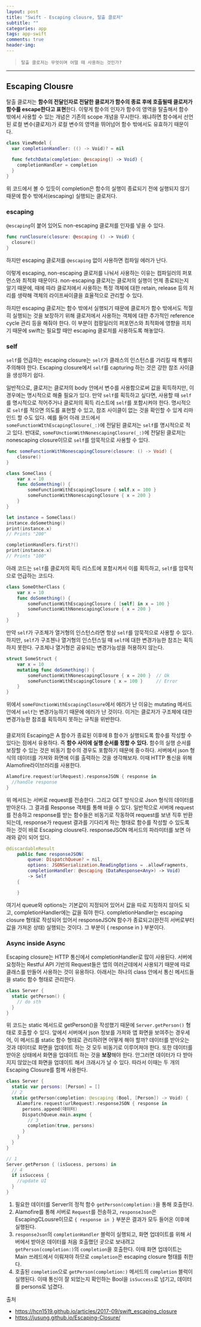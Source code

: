 ```yaml
---  
layout: post  
title: "Swift - Escaping clousre, 탈출 클로저"  
subtitle: ""  
categories: app
tags: app-swift
comments: true  
header-img: 
---  
```

  
> `탈출 클로저는 무엇이며 어떨 때 사용하는 것인가?`  

---


## Escaping Clousre

탈출 클로저는 **함수의 전달인자로 전달한 클로저가 함수의 종료 후에 호출될때 클로저가 함수를 escape한다고 표현**한다. 이렇게 함수의 인자가 함수의 영역을
탈출해서 함수 밖에서 사용할 수 있는 개념은 기존의 scope 개념을 무시한다. 왜냐하면 함수에서 선언된 로컬 변수(클로저)가 로컬 변수의 영역을 뛰어넘어 함수
밖에서도 유효하기 때문이다.

```swift
class ViewModel {
  var completionHandler: (() -> Void)? = nil
  
  func fetchData(completion: @escaping() -> Void) {
    completionHandler = completion
  }
}
```

위 코드에서 볼 수 있듯이 completion은 함수의 실행이 종료되기 전에 실행되지 않기 때문에 함수 밖에서(escaping) 실행되는 클로저다.

### escaping

`@escaping`이 붙어 있어도 non-escaping 클로저를 인자를 넣을 수 있다.

```swift
func runClosure(closure: @escaping () -> Void) {
  closure()
}
```

하지만 escaping 클로저를 `@escaping` 없이 사용하면 컴파일 에러가 난다.

이렇게 escaping, non-escaping 클로저를 나눠서 사용하는 이유는 컴파일러의 퍼포먼스와 최적화 때문이다. non-escaping 클로저는 클로저의 실행이 언제 종료되는지 알기 때문에, 때에 따라 클로저에서 사용하는 특정 객체에 대한 retain, release 등의 처리를 생략해 객체의 라이프싸이클을 효율적으로 관리할 수 있다.

하지만 escaping 클로저는 함수 밖에서 실행되기 때문에 클로저가 함수 밖에서도 적절히 실행되는 것을 보장하기 위해 클로저에서 사용하는 객체에 대한 추가적인
reference cycle 관리 등을 해줘야 한다. 이 부분이 컴팡일러의 퍼포먼스와 최적화에 영향을 끼치기 때문에 swift는 필요할 때만 escaping 클로저를 사용하도록 해놓았다.

### self

`self`를 언급하는 escaping closure는 `self`가 클래스의 인스턴스를 가리킬 때 특별히 주의해야 한다. Escaping closure에서 `self`를 capturing 하는 것은 강한 참조 사이클을 생성하기 쉽다. 

일반적으로, 클로저는 클로저의 body 안에서 변수를 사용함으로써 값을 획득하지만, 이 경우에는 명시적으로 해줄 필요가 있다. 만약 `self`를 획득하고 싶다면, 사용할 때 `self`를 명시적으로 적어주거나 클로저의 획득 리스트에 `self`를 포함시켜야 한다. 명시적으로 `self`를 적으면 의도를 표현할 수 있고, 
참조 사이클이 없는 것을 확인할 수 있게 리마인드 할 수도 있다. 예를 들어 아래 코드에서 `someFunctionWIthEscapingClosure(_:)`에 전달된
클로저는 `self`를 명시적으로 적고 있다. 반대로, `someFUnctionWithNonescapingClosure(_:)`에 전달된 클로저는 nonescaping closure이므로 `self`를 암묵적으로 사용할 수 있다.

```swift
func someFunctionWithNonescapingClosure(closure: () -> Void) {
    closure()
}

class SomeClass {
    var x = 10
    func doSomething() {
        someFunctionWithEscapingClosure { self.x = 100 }
        someFunctionWithNonescapingClosure { x = 200 }
    }
}

let instance = SomeClass()
instance.doSomething()
print(instance.x)
// Prints "200"

completionHandlers.first?()
print(instance.x)
// Prints "100"
```

아래 코드는 `self`를 클로저의 획득 리스트에 포함시켜서 이를 획득하고, `self`를 암묵적으로 언급하는 코드다.

```swift
class SomeOtherClass {
    var x = 10
    func doSomething() {
        someFunctionWithEscapingClosure { [self] in x = 100 }
        someFunctionWithNonescapingClosure { x = 200 }
    }
}
```

만약 `self`가 구조체가 열거형의 인스턴스라면 항상 `self`를 암묵적으로 사용할 수 있다. 하지만, `self`가 구조첸나 열거형의 인스턴스일 때 `self`에 대한 변경가능한 참조는 획득하지 못한다. 구조체나 열거형은 공유되는 변경가능성을 허용하지 않는다.

```swift
struct SomeStruct {
    var x = 10
    mutating func doSomething() {
        someFunctionWithNonescapingClosure { x = 200 }  // Ok
        someFunctionWithEscapingClosure { x = 100 }     // Error
    }
}
```

위에서 `someFUnctionWithEscapingClosure`에서 에러가 난 이유는 mutating 메서드 안에서 `self`는 변경가능하기 때문에 에러가 난 것이다. 이거는
클로저가 구조체에 대한 변경가능한 참조를 획득하지 못하는 규칙을 위반한다.

### 

클로저의 Escaping은 A 함수가 종료된 이후에 B 함수가 실행되도록 함수를 작성할 수 있다는 점에서 유용하다. 즉 **함수 사이에 실행 순서를 정할 수 있다.**
함수의 실행 순서를 보장할 수 있는 것은 비동기 함수의 경우도 포함하기 때문에 중ㅇ하다. 서버에서 json 형식의 데이터를 가져와 화면에 이를 출력하는 것을 생각해보자.
이때 HTTP 통신을 위해 Alamofire라이브러리를 사용한다.

```swift
Alamofire.request(urlRequest).responseJSON { response in 
  //handle response
}
```

위 메서드는 서버로 request를 전송한다. 그리고 GET 방식으로 Json 형식의 데이터를 받아온다. 그 결과를 Response 객체를 통해 바을 수 있다.
일반적으로 서버에 request를 전송하고 response를 받는 함수들은 비동기로 작동하여 request를 보낸 직후 반환되는데, response가 request 결과를 기다리게
하는 형태로 함수를 작성할 수 있도록 하는 것이 바로 Escaping clousre다. responseJSON 메서드의 파라미터를 보면 아래와 같이 되어 있다.

```swift
@discardableResult
    public func responseJSON(
        queue: DispatchQueue? = nil,
        options: JSONSerialization.ReadingOptions = .allowFragments,
        completionHandler: @escaping (DataResponse<Any>) -> Void)
        -> Self
    {

    }
```

여기서 queue와 options는 기본값이 지정되어 있어서 값을 따로 지정하지 않아도 되고, completionHandler에는 값을 줘야 한다. completionHandler는
escaping closure 형태로 작성되어 있어서 responseJSON 함수가 종료되고(완전히 서버로부터 값을 가져온 상태) 실행되는 것이다. 그 부분이 { response in } 부분이다.

### Async inside Async

Escaping closure는 HTTP 통신에서 completionHandler로 많이 사용된다. 서버에 요청하는 Restful API 기반의 Request들은 앱의 여러군데에서 사용되기 때문에
따로 클래스를 만들어 사용하는 것이 유용하다. 아래서는 하나의 class 안에서 통신 메서드들을 static 함수 형태로 관리한다.

```swift
class Server {
  static getPerson() {
    // do sth
  }
}
```

위 코드는 static 메서드로 getPerson()을 작성했기 때문에 `Server.getPerson()` 형태로 호출할 수 있다. 
앞에서 서버에서 json 정보를 가져와 앱 화면을 보여주는 경우세어, 이 메서드를 static 함수 형태로 관리하려면 어떻게 해야 할까? 데이터를 받아오는 것과
데이터로 화면을 업데이트 하는 것 모두 비동기로 이루어져야 한다. 또한 데이터를 받아온 상태에서 화면을 업데이트 하는 것을 **보장**해야 한다. 
안그러면 데이터가 다 받아지지 않았는데 화면을 업데이트 해서 크래시가 날 수 있다. 따라서 이때는 두 개의 Escaping Closure를 함께 사용한다.

```swift
class Server {
  static var persons: [Person] = []
  // 2
  static getPerson(completion: @escaping (Bool, [Person]) -> Void) {
    Alamofire.request(urlRequest).responseJSON { response in
      persons.append(데이터)
      DispatchQueue.main.async {
        // 3
        completion(true, persons)
      }
    }
  }
}

// 1
Server.getPerson { (isSucess, persons) in
  // 4
  if isSuccess {
    //update UI
  }
}
```

1. 필요한 데이터를 Server의 정적 함수 `getPerson(completion:)`을 통해 호출한다.
2. Alamofire를 통해 서버로 `Request`를 전송하고, `responseJson`은 EscapingCLousre이므로 `{ response in }` 부분은 결과가 모두 들어온 이후에 실행된다.
3. `responseJson`의 `completionHandler` 블럭이 실행되고, 화면 업데이트를 위해 서버에서 받아온 데이터를 처음 호출했던 곳으로 보내려고 `getPerson(completion:)`의 `completion`을 호출한다. 이때 화면 업데이트는 Main 쓰레드에서 이뤄져야 하므로 `completion`은 escaping closure 형태를 취한다.
4. 호출된 `completion`으로 `getPerson(completion:)` 메서드의 `completion` 블럭이 실행된다. 이때 통신이 잘 되었는지 확인하는 Bool을 `isSuccess`로 넘기고, 데이터를 persons로 넘겼다.


출처

* https://hcn1519.github.io/articles/2017-09/swift_escaping_closure
* https://jusung.github.io/Escaping-Closure/

